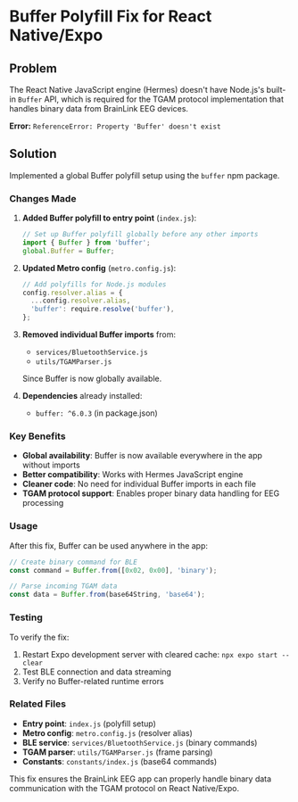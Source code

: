 # Buffer Polyfill Fix for React Native/Expo

## Problem
The React Native JavaScript engine (Hermes) doesn't have Node.js's built-in `Buffer` API, which is required for the TGAM protocol implementation that handles binary data from BrainLink EEG devices.

**Error:** `ReferenceError: Property 'Buffer' doesn't exist`

## Solution
Implemented a global Buffer polyfill setup using the `buffer` npm package.

### Changes Made

1. **Added Buffer polyfill to entry point** (`index.js`):
   ```javascript
   // Set up Buffer polyfill globally before any other imports
   import { Buffer } from 'buffer';
   global.Buffer = Buffer;
   ```

2. **Updated Metro config** (`metro.config.js`):
   ```javascript
   // Add polyfills for Node.js modules
   config.resolver.alias = {
     ...config.resolver.alias,
     'buffer': require.resolve('buffer'),
   };
   ```

3. **Removed individual Buffer imports** from:
   - `services/BluetoothService.js`
   - `utils/TGAMParser.js`
   
   Since Buffer is now globally available.

4. **Dependencies** already installed:
   - `buffer: ^6.0.3` (in package.json)

### Key Benefits

- **Global availability**: Buffer is now available everywhere in the app without imports
- **Better compatibility**: Works with Hermes JavaScript engine
- **Cleaner code**: No need for individual Buffer imports in each file
- **TGAM protocol support**: Enables proper binary data handling for EEG processing

### Usage

After this fix, Buffer can be used anywhere in the app:

```javascript
// Create binary command for BLE
const command = Buffer.from([0x02, 0x00], 'binary');

// Parse incoming TGAM data
const data = Buffer.from(base64String, 'base64');
```

### Testing

To verify the fix:
1. Restart Expo development server with cleared cache: `npx expo start --clear`
2. Test BLE connection and data streaming
3. Verify no Buffer-related runtime errors

### Related Files

- **Entry point**: `index.js` (polyfill setup)
- **Metro config**: `metro.config.js` (resolver alias)
- **BLE service**: `services/BluetoothService.js` (binary commands)
- **TGAM parser**: `utils/TGAMParser.js` (frame parsing)
- **Constants**: `constants/index.js` (base64 commands)

This fix ensures the BrainLink EEG app can properly handle binary data communication with the TGAM protocol on React Native/Expo.
